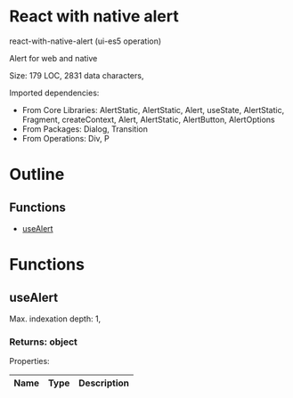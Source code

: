 # React with native alert

react-with-native-alert (ui-es5 operation)

Alert for web and native

Size: 179 LOC, 2831 data characters, 
 
Imported dependencies:

- From Core Libraries: AlertStatic, AlertStatic, Alert, useState, AlertStatic, Fragment, createContext, Alert, AlertStatic, AlertButton, AlertOptions
- From Packages: Dialog, Transition
- From Operations: Div, P

# Outline

## Functions

- [useAlert](#useAlert)



# Functions

## useAlert

Max. indexation depth: 1, 



### Returns: object





Properties: 

 | Name | Type | Description |
|---|---|---|



